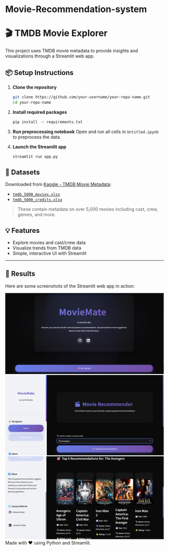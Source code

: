 ﻿# Movie-Recommendation-system

# 🎬 TMDB Movie Explorer

This project uses TMDB movie metadata to provide insights and visualizations through a Streamlit web app.

## 📦 Setup Instructions

1. **Clone the repository**
   ```bash
   git clone https://github.com/your-username/your-repo-name.git
   cd your-repo-name
   ```

2. **Install required packages**
   ```bash
   pip install -r requirements.txt
   ```

3. **Run preprocessing notebook**
   Open and run all cells in `Untitled.ipynb` to preprocess the data.

4. **Launch the Streamlit app**
   ```bash
   streamlit run app.py
   ```

## 📂 Datasets

Downloaded from [Kaggle - TMDB Movie Metadata](https://www.kaggle.com/datasets/tmdb/tmdb-movie-metadata):

- [`tmdb_5000_movies.xlsx`](./tmdb_5000_movies.xlsx)
- [`tmdb_5000_credits.xlsx`](./tmdb_5000_credits.xlsx)

> These contain metadata on over 5,000 movies including cast, crew, genres, and more.

## 💡 Features

- Explore movies and cast/crew data
- Visualize trends from TMDB data
- Simple, interactive UI with Streamlit

---

## 📸 Results

Here are some screenshots of the Streamlit web app in action:


![image1](https://github.com/bigBlueLizard/Movie-Recommendation-system/blob/61ba70df9637442a64ed544a3b868b2123884df3/images/screenshot1.png?raw=true)
![image2](images/screenshot2.png)
![image3](https://github.com/bigBlueLizard/Movie-Recommendation-system/blob/74d0f60f2d4b40184c8e925ae9ad6c194bde3861/images/screenshot3.png)
Made with ❤️ using Python and Streamlit.
```
